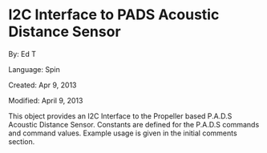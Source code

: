 # I2C Interface to PADS Acoustic Distance Sensor

By: Ed T

Language: Spin

Created: Apr 9, 2013

Modified: April 9, 2013

This object provides an I2C Interface to the Propeller based P.A.D.S Acoustic Distance Sensor. Constants are defined for the P.A.D.S commands and command values. Example usage is given in the initial comments section.
